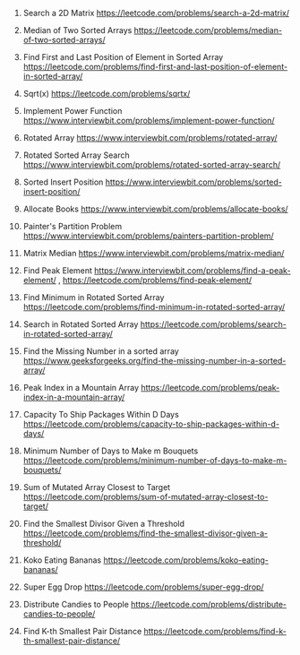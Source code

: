 1. Search a 2D Matrix
https://leetcode.com/problems/search-a-2d-matrix/
4. Median of Two Sorted Arrays
https://leetcode.com/problems/median-of-two-sorted-arrays/
34. Find First and Last Position of Element in Sorted Array
https://leetcode.com/problems/find-first-and-last-position-of-element-in-sorted-array/
69. Sqrt(x)
https://leetcode.com/problems/sqrtx/
001. Implement Power Function
https://www.interviewbit.com/problems/implement-power-function/
002. Rotated Array
https://www.interviewbit.com/problems/rotated-array/
003. Rotated Sorted Array Search
https://www.interviewbit.com/problems/rotated-sorted-array-search/
004. Sorted Insert Position
https://www.interviewbit.com/problems/sorted-insert-position/
005. Allocate Books
https://www.interviewbit.com/problems/allocate-books/
006. Painter's Partition Problem
https://www.interviewbit.com/problems/painters-partition-problem/
007. Matrix Median
https://www.interviewbit.com/problems/matrix-median/

008. Find Peak Element
https://www.interviewbit.com/problems/find-a-peak-element/ , https://leetcode.com/problems/find-peak-element/
153. Find Minimum in Rotated Sorted Array
https://leetcode.com/problems/find-minimum-in-rotated-sorted-array/
33. Search in Rotated Sorted Array
https://leetcode.com/problems/search-in-rotated-sorted-array/
333. Find the Missing Number in a sorted array
https://www.geeksforgeeks.org/find-the-missing-number-in-a-sorted-array/
852. Peak Index in a Mountain Array
https://leetcode.com/problems/peak-index-in-a-mountain-array/


1011. Capacity To Ship Packages Within D Days
https://leetcode.com/problems/capacity-to-ship-packages-within-d-days/
1482. Minimum Number of Days to Make m Bouquets
https://leetcode.com/problems/minimum-number-of-days-to-make-m-bouquets/
1300. Sum of Mutated Array Closest to Target
https://leetcode.com/problems/sum-of-mutated-array-closest-to-target/
1283. Find the Smallest Divisor Given a Threshold
https://leetcode.com/problems/find-the-smallest-divisor-given-a-threshold/
875. Koko Eating Bananas
https://leetcode.com/problems/koko-eating-bananas/
887. Super Egg Drop
https://leetcode.com/problems/super-egg-drop/
1103. Distribute Candies to People
https://leetcode.com/problems/distribute-candies-to-people/
719. Find K-th Smallest Pair Distance
https://leetcode.com/problems/find-k-th-smallest-pair-distance/
